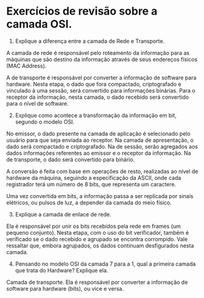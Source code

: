 # Exercícios de revisão sobre a camada OSI.
1. Explique a diferença entre a camada de Rede e Transporte.

A camada de rede é responsável pelo roteamento da informação para as máquinas que são destino da informação através de seus endereços físicos (MAC Address).

A de transporte é responsável por converter a informação de software para hardware. Nesta etapa, o dado que fora compactado, criptografado e vinculado à uma sessão, será convertido para informações binárias. Para o receptor da informação, nesta camada, o dado recebido será convertido para o nível de software.

2. Explique como acontece a transformação da informação em bit, segundo o modelo OSI.

No emissor, o dado presente na camada de aplicação é selecionado pelo usuário para que seja enviada ao receptor. Na camada de apresentação, o dado será compactado e criptografado. Na de sessão, serão agregados aos dados informações referentes ao emissor e o receptor da informação. Na de transporte, o dado será convertido para binário.

A conversão é feita com base em operações de resto, realizadas ao nível de hardware da máquina, seguindo a especificação da ASCII, onde cada registrador terá um número de 8 bits, que representa um caractere.

Uma vez convertida em bits, a informação passa a ser replicada por sinais elétricos, ou pulsos de luz, a depender da camada do meio físico.

3. Explique a camada de enlace de rede.

Ela é responsável por unir os bits recebidos pela rede em frames (um pequeno conjunto).
Nesta etapa, com o uso do bit verificador, também é verificado se o dado recebido e agrupado se encontra corrompido.
Vale ressaltar que, embora agrupados, os dados continuam desfigurados nesta camada.

4. Pensando no modelo OSI da camada 7 para a 1, qual a primeira camada que trata do Hardware? Explique ela.

Camada de transporte. Ela é responsável por converter a informação de software para hardware (bits), ou vice e versa.